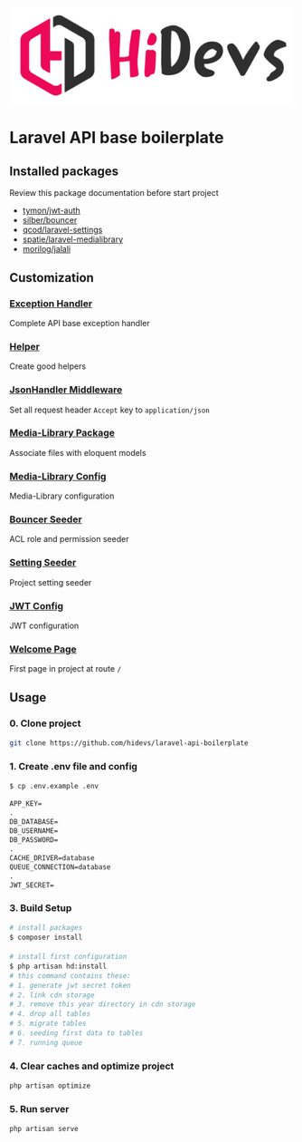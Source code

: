 <p align="center">
<a href="https://hidevs.team" target="_blank">
<img src="public/welcome/img/logo.png" width="900">
</a>
</p>

# Laravel API base boilerplate


## Installed packages
Review this package documentation before start project

* [tymon/jwt-auth](https://github.com/tymondesigns/jwt-auth)
* [silber/bouncer](https://github.com/JosephSilber/bouncer)
* [qcod/laravel-settings](https://github.com/qcod/laravel-settings)
* [spatie/laravel-medialibrary](https://github.com/spatie/laravel-medialibrary)
* [morilog/jalali](https://github.com/morilog/jalali)


## Customization

### [Exception Handler](app/Exceptions/Handler.php)
Complete API base exception handler

### [Helper](app/Helpers/base.php)
Create good helpers

### [JsonHandler Middleware](app/Http/Middleware/JsonHandler.php)
Set all request header `Accept` key to `application/json`

### [Media-Library Package](https://spatie.be/docs/laravel-medialibrary)
Associate files with eloquent models

### [Media-Library Config](config/media-library.php)
Media-Library configuration

### [Bouncer Seeder](database/seeders/BouncerSeeder.php)
ACL role and permission seeder

### [Setting Seeder](database/seeders/SettingSeeder.php)
Project setting seeder

### [JWT Config](config/jwt.php)
JWT configuration

### [Welcome Page](resources/views/welcome.blade.php)
First page in project at route `/`




## Usage

### 0. Clone project
```bash
git clone https://github.com/hidevs/laravel-api-boilerplate
```

### 1. Create .env file and config
```bash
$ cp .env.example .env
```
```dotenv
APP_KEY=
.
DB_DATABASE=
DB_USERNAME=
DB_PASSWORD=
.
CACHE_DRIVER=database
QUEUE_CONNECTION=database
.
JWT_SECRET=
```


### 3. Build Setup

```bash
# install packages
$ composer install

# install first configuration
$ php artisan hd:install
# this command contains these:
# 1. generate jwt secret token
# 2. link cdn storage
# 3. remove this year directory in cdn storage
# 4. drop all tables
# 5. migrate tables
# 6. seeding first data to tables
# 7. running queue
```

### 4. Clear caches and optimize project
```bash
php artisan optimize
```

### 5. Run server
```bash
php artisan serve
```
